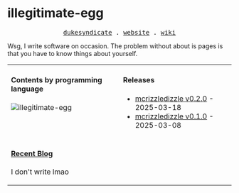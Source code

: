 # illegitimate-egg
<p align="center">
  <!-- Monospace Font -->
  <samp>
    <a href="https://dukesyndicate.org/">dukesyndicate</a> .
    <a href="https://illegitimate-egg.neocities.org/">website</a> .
    <a href="https://dukesyndicate.org/wiki/index.php/Main_Page">wiki</a>
  </samp>
</p>

Wsg, I write software on occasion. The problem without about is pages is that you have to know things about yourself.

<table width="960px">
<tr>
<td valign="top" width="50%">

#### Contents by programming language

<picture>
  <img align="left" src="https://github-readme-stats.vercel.app/api/top-langs?username=illegitimate-egg&show_icons=true&locale=en&layout=compact&theme=dark" alt="illegitimate-egg" />
</picture>

</td>
<td valign="top" width="50%">

#### Releases

<!-- recent_releases starts -->
* <a href='https://github.com/illegitimate-egg/mcrizzledizzle/releases/tag/v0.2.0' target='_blank'>mcrizzledizzle v0.2.0</a> - 2025-03-18
* <a href='https://github.com/illegitimate-egg/mcrizzledizzle/releases/tag/v0.1.0' target='_blank'>mcrizzledizzle v0.1.0</a> - 2025-03-08
<!-- recent_releases ends -->

</td>
</tr>
<tr>
<td valign="top" width="50%">

#### <a href="https://tw93.fun" target="_blank">Recent Blog</a>

<!-- blog starts
* <a href='https://tw93.fun/2025-02-02/my-2024.html' target='_blank'>2024 年总结 - 持续迭代</a> - 2025-02-02
* <a href='https://tw93.fun/2024-10-13/intuition.html' target='_blank'>别相信直觉 - 读书笔记</a> - 2024-10-13
* <a href='https://tw93.fun/2024-09-09/future.html' target='_blank'>聊聊未来技术趋势</a> - 2024-09-09
* <a href='https://tw93.fun/2024-06-30/china.html' target='_blank'>置身事内 - 读书笔记</a> - 2024-06-30
* <a href='https://tw93.fun/2024-05-08/sony.html' target='_blank'>我居然用回有线耳机了</a> - 2024-05-08
blog ends -->
I don't write lmao

</td>
<td valign="top" width="50%">

<!--
#### <a href="https://weekly.tw93.fun" target="_blank">Trend Weekly</a>

<!-- weekly starts --

* <a href='https://weekly.tw93.fun/posts/212-%E8%B6%85%E5%B1%B1%E7%9C%8B%E6%A2%85/' target='_blank'>第212期 - 超山看梅</a> - 2025-03-03
* <a href='https://weekly.tw93.fun/posts/211-%E6%A0%91%E5%B9%B2%E8%93%9D%E5%A4%A9/' target='_blank'>第211期 - 树干蓝天</a> - 2025-02-24
* <a href='https://weekly.tw93.fun/posts/210-%E9%9C%87%E6%92%BC%E7%83%9F%E5%9B%B1/' target='_blank'>第210期 - 震撼烟囱</a> - 2025-02-17
* <a href='https://weekly.tw93.fun/posts/209-%E5%8F%88%E6%98%AF%E4%B8%80%E5%B9%B4/' target='_blank'>第209期 - 又是一年</a> - 2025-02-09
* <a href='https://weekly.tw93.fun/posts/208-%E9%85%8D%E6%96%B0%E7%94%B5%E8%84%91/' target='_blank'>第208期 - 配新电脑</a> - 2025-01-13
<!-- weekly ends --
-->

</td>
</tr>

</table>
